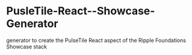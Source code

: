 # PusleTile-React--Showcase-Generator
generator to create the PulseTile React aspect of the Ripple Foundations Showcase stack 
